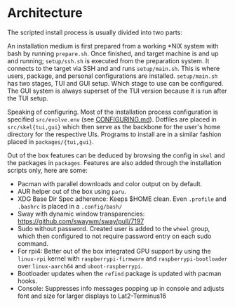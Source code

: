 # Architecture

The scripted install process is usually divided into two parts:

An installation medium is first prepared from a working *NIX system with bash by running `prepare.sh`.
Once finished, and target machine is and up and running; `setup/ssh.sh` is executed from the preparation system.
It connects to the target via SSH and and runs `setup/main.sh`. This is where users, package, and personal configurations are installed.
`setup/main.sh` has two stages, TUI and GUI setup. Which stage to use can be configured.
The GUI system is always superset of the TUI version because it is run after the TUI setup. 

Speaking of configuring. Most of the installation process configuration is specified `src/evolve.env` (see [CONFIGURING.md](CONFIGURING.md)).
Dotfiles are placed in `src/skel{tui,gui}` which then serve as the backbone for the user's home directory for the respective UIs.
Programs to install are in a similar fashion placed in `packages/{tui,gui}`.

Out of the box features can be deduced by browsing the config in `skel` and the packages in `packages`.
Features are also added through the installation scripts only, here are some:

- Pacman with parallel downloads and color output on by default.
- AUR helper out of the box using `paru`.
- XDG Base Dir Spec adherence: Keeps $HOME clean. Even `.profile` and `.bashrc` is placed in a `.config/bash/`
- Sway with dynamic window transparencies: https://github.com/swaywm/sway/pull/7197
- Sudo without password. Created user is added to the `wheel` group, which then configured to not require password entry on each sudo command.
- For rpi4: Better out of the box integrated GPU support by using the `linux-rpi` kernel with `raspberrypi-firmware` and `raspberrypi-bootloader` over `linux-aarch64` and `uboot-raspberrypi`.
- Bootloader updates when the `refind` package is updated with pacman hooks.
- Console: Suppresses info messages popping up in console and adjusts font and size for larger displays to Lat2-Terminus16
